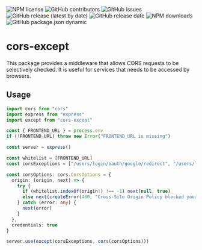 ![NPM license](https://img.shields.io/npm/l/cors-except)
![GitHub contributors](https://img.shields.io/github/contributors/tom-saetran/cors-except)
![GitHub issues](https://img.shields.io/github/issues/tom-saetran/cors-except)
![GitHub release (latest by date)](https://img.shields.io/github/v/release/tom-saetran/cors-except)
![GitHub release date](https://img.shields.io/github/release-date/tom-saetran/cors-except)
![NPM downloads](https://img.shields.io/npm/dm/cors-except)
![GitHub package.json dynamic](https://img.shields.io/github/package-json/keywords/tom-saetran/cors-except)

# cors-except

This package provides a middleware that allows CORS requests to be selectively checked. It is useful for services that needs to be accessed by browsers.

## Usage

```ts
import cors from "cors"
import express from "express"
import except from "cors-except"

const { FRONTEND_URL } = process.env
if (!FRONTEND_URL) throw new Error("FRONTEND_URL is missing")

const server = express()

const whitelist = [FRONTEND_URL]
const corsExceptions = ["/users/login/oauth/google/redirect", "/users/login/oauth/facebook/redirect"]

const corsOptions: cors.CorsOptions = {
  origin: (origin, next) => {
    try {
      if (whitelist.indexOf(origin!) !== -1) next(null, true)
      else next(createError(400, "Cross-Site Origin Policy blocked your request"))
    } catch (error: any) {
      next(error)
    }
  },
  credentials: true
}

server.use(except(corsExceptions, cors(corsOptions)))
```
